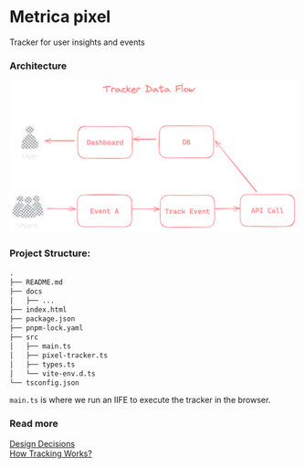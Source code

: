 # Metrica pixel

Tracker for user insights and events

### Architecture

<p align="center">
  <a href="https://github.com/metrica-to/pixel"><img src="https://github.com/metrica-to/pixel/blob/main/docs/tracker.png" width="600" alt="Metrica Architecture" /></a>
</p>

### Project Structure:

```
.
├── README.md
├── docs
│   ├── ...
├── index.html
├── package.json
├── pnpm-lock.yaml
├── src
│   ├── main.ts
│   ├── pixel-tracker.ts
│   ├── types.ts
│   └── vite-env.d.ts
└── tsconfig.json
```

`main.ts` is where we run an IIFE to execute the tracker in the browser.

### Read more

[Design Decisions](docs/decisions.md)  
[How Tracking Works?](docs/how-tracking-works.md)
